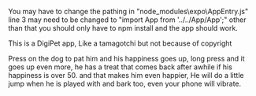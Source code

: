 You may have to change the pathing in "node_modules\expo\AppEntry.js" line 3 may need to be changed to "import App from '../../App/App';"
other than that you should only have to npm install and the app should work.

This is a DigiPet app, Like a tamagotchi but not because of copyright

Press on the dog to pat him and his happiness goes up, long press and it goes up even more, he has a treat that comes back after awhile if his happiness is over 50.
and that makes him even happier, He will do a little jump when he is played with and bark too, even your phone will vibrate. 